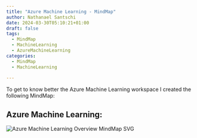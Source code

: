 ```yaml
---
title: "Azure Machine Learning - MindMap"
author: Nathanael Santschi
date: 2024-03-30T05:10:21+01:00
draft: false
tags:
  - MindMap
  - MachineLearning
  - AzureMachineLearning
categories:
  - MindMap
  - MachineLearning
  
---
```


To get to know better the Azure Machine Learning workspace I created the following MindMap:

## Azure Machine Learning: 
![Azure Machine Learning Overview MindMap SVG](/images/AzureMachineLearning-Overview.svg "Preview")

